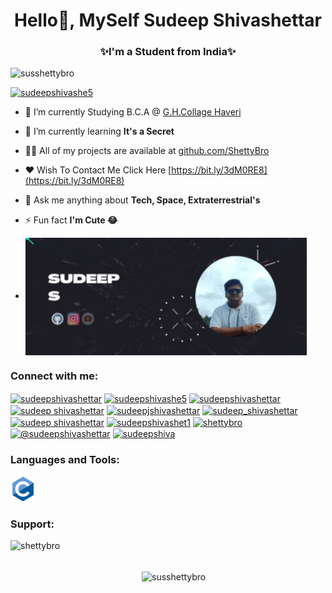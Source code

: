 
<h1 align="center">Hello👋, MySelf Sudeep Shivashettar</h1>
<h3 align="center">✨I'm a Student from India✨</h3>

<p align="left"> <img src="https://komarev.com/ghpvc/?username=susshettybro&label=Profile%20views&color=0e75b6&style=flat" alt="susshettybro" /> </p>

<p align="left"> <a href="https://twitter.com/sudeepshivashe5" target="blank"><img src="https://img.shields.io/twitter/follow/sudeepshivashe5?logo=twitter&style=for-the-badge" alt="sudeepshivashe5" /></a> </p>

- 🔭 I’m currently Studying B.C.A @ [G.H.Collage Haveri](https://klebcahaveri.com/)

- 🌱 I’m currently learning **It's a Secret**

- 👨‍💻 All of my projects are available at [github.com/ShettyBro](github.com/ShettyBro)

- ❤️ Wish To Contact Me Click Here [https://bit.ly/3dM0RE8](https://bit.ly/3dM0RE8)

- 💬 Ask me anything about **Tech, Space, Extraterrestrial's**

- ⚡ Fun fact **I'm Cute 😂**
- <p><img align="center" src="https://github.com/ShettyBro/ShettyBro/blob/main/pics/400p.gif" width="450" /></p>


<h3 align="left">Connect with me:</h3>
<p align="left">
<a href="https://dev.to/sudeepshivashettar" target="blank"><img align="center" src="https://raw.githubusercontent.com/rahuldkjain/github-profile-readme-generator/master/src/images/icons/Social/devto.svg" alt="sudeepshivashettar" height="30" width="40" /></a>
<a href="https://twitter.com/sudeepshivashe5" target="blank"><img align="center" src="https://raw.githubusercontent.com/rahuldkjain/github-profile-readme-generator/master/src/images/icons/Social/twitter.svg" alt="sudeepshivashe5" height="30" width="40" /></a>
<a href="https://linkedin.com/in/sudeepshivashettar" target="blank"><img align="center" src="https://raw.githubusercontent.com/rahuldkjain/github-profile-readme-generator/master/src/images/icons/Social/linked-in-alt.svg" alt="sudeepshivashettar" height="30" width="40" /></a>
<a href="https://stackoverflow.com/users/sudeep shivashettar" target="blank"><img align="center" src="https://raw.githubusercontent.com/rahuldkjain/github-profile-readme-generator/master/src/images/icons/Social/stack-overflow.svg" alt="sudeep shivashettar" height="30" width="40" /></a>
<a href="https://fb.com/sudeepjshivashettar" target="blank"><img align="center" src="https://raw.githubusercontent.com/rahuldkjain/github-profile-readme-generator/master/src/images/icons/Social/facebook.svg" alt="sudeepjshivashettar" height="30" width="40" /></a>
<a href="https://instagram.com/sudeep_shivashettar" target="blank"><img align="center" src="https://raw.githubusercontent.com/rahuldkjain/github-profile-readme-generator/master/src/images/icons/Social/instagram.svg" alt="sudeep_shivashettar" height="30" width="40" /></a>
<a href="https://www.youtube.com/c/sudeep shivashettar" target="blank"><img align="center" src="https://raw.githubusercontent.com/rahuldkjain/github-profile-readme-generator/master/src/images/icons/Social/youtube.svg" alt="sudeep shivashettar" height="30" width="40" /></a>
<a href="https://www.hackerrank.com/sudeepshivashet1" target="blank"><img align="center" src="https://raw.githubusercontent.com/rahuldkjain/github-profile-readme-generator/master/src/images/icons/Social/hackerrank.svg" alt="sudeepshivashet1" height="30" width="40" /></a>
<a href="https://www.leetcode.com/shettybro" target="blank"><img align="center" src="https://raw.githubusercontent.com/rahuldkjain/github-profile-readme-generator/master/src/images/icons/Social/leet-code.svg" alt="shettybro" height="30" width="40" /></a>
<a href="https://www.hackerearth.com/@sudeepshivashettar" target="blank"><img align="center" src="https://raw.githubusercontent.com/rahuldkjain/github-profile-readme-generator/master/src/images/icons/Social/hackerearth.svg" alt="@sudeepshivashettar" height="30" width="40" /></a>
<a href="https://www.topcoder.com/members/sudeepshiva" target="blank"><img align="center" src="https://raw.githubusercontent.com/rahuldkjain/github-profile-readme-generator/master/src/images/icons/Social/topcoder.svg" alt="sudeepshiva" height="30" width="40" /></a>
</p>

<h3 align="left">Languages and Tools:</h3>
<p align="left"> <a href="https://www.cprogramming.com/" target="_blank" rel="noreferrer"> <img src="https://raw.githubusercontent.com/devicons/devicon/master/icons/c/c-original.svg" alt="c" width="40" height="40"/> </a> </p>

<h3 align="left">Support:</h3>
<p><a href="https://www.buymeacoffee.com/shettybro"> <img align="left" src="https://cdn.buymeacoffee.com/buttons/v2/default-yellow.png" height="50" width="210" alt="shettybro" /></a></p><br><br>

<p><img align="center" src="https://github-readme-stats.vercel.app/api/top-langs?username=susshettybro&show_icons=true&locale=en&layout=compact" alt="susshettybro" /></p>
